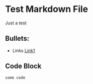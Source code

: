 # Test Markdown File
Just a test

## Bullets:
- Links [Link1](https://example.com)

## Code Block
```
some code
```
